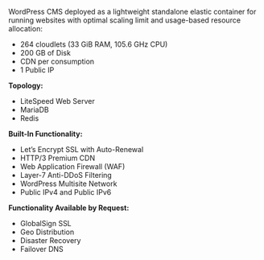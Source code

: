 WordPress CMS deployed as a lightweight standalone elastic container for running websites with optimal scaling limit and usage-based resource allocation:

* 264 cloudlets (33 GiB RAM, 105.6 GHz CPU)
* 200 GB of Disk
* CDN per consumption
* 1 Public IP

**Topology:**  

* LiteSpeed Web Server
* MariaDB
* Redis

**Built-In Functionality:**

* Let’s Encrypt SSL with Auto-Renewal
* HTTP/3 Premium CDN
* Web Application Firewall (WAF)
* Layer-7 Anti-DDoS Filtering
* WordPress Multisite Network
* Public IPv4 and Public IPv6


**Functionality Available by Request:**
* GlobalSign SSL
* Geo Distribution
* Disaster Recovery
* Failover DNS
